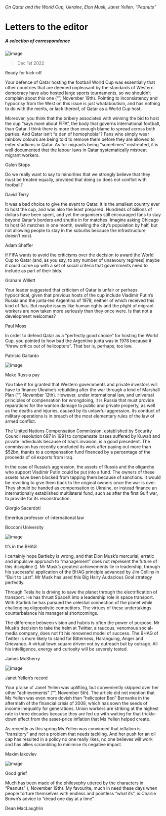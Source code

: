 ###### On Qatar and the World Cup, Ukraine, Elon Musk, Janet Yellen, “Peanuts”
# Letters to the editor 
##### A selection of correspondence 
![image](images/20221119_LDP002.jpg) 
> Dec 1st 2022 

Ready for kick-off
Your defence of Qatar hosting the football World Cup was essentially that other countries that are deemed unpleasant by the standards of Western democracy have also hosted large sports tournaments, so we shouldn’t complain about this one (“”, November 19th). Pointing to inconsistency and hypocrisy from the West on this issue is just whataboutism, and has nothing to do with the merits, or lack thereof, of Qatar as a World Cup host. 
Moreover, you think that the bribery associated with winning the bid to host the cup “says more about FIFA”, the body that governs international football, than Qatar. I think there is more than enough blame to spread across both parties. And Qatar isn’t “a den of homophobia”? Fans who simply wear rainbow colours are being told to remove them before they are allowed to enter stadiums in Qatar. As for migrants being “sometimes” mistreated, it is well documented that the labour laws in Qatar systematically mistreat migrant workers. 
Galen Stops

Do we really want to say to minorities that we strongly believe that they must be treated equally, provided that doing so does not conflict with football?
David Terry

It was a bad choice to give the event to Qatar. It is the smallest country ever to host the cup, and was also the least prepared. Hundreds of billions of dollars have been spent, and yet the organisers still encouraged fans to stay beyond Qatar’s borders and shuttle in for matches. Imagine asking Chicago to host 64 matches in one month, swelling the city’s population by half, but not allowing people to stay in the suburbs because the infrastructure doesn’t exist. 
Adam Shaffer
 
If FIFA wants to avoid the criticisms over the decision to award the World Cup to Qatar (and, as you say, to any number of unsavoury regimes) maybe it could come up with a set of social criteria that governments need to include as part of their bids. 
Graham Willett

Your leader suggested that criticism of Qatar is unfair or perhaps hypocritical, given that previous hosts of the cup include Vladimir Putin’s Russia and the junta-led Argentina of 1978, neither of which received this kind of flak. But maybe issues like human rights and the plight of migrant workers are now taken more seriously than they once were. Is that not a development  welcomes?
Paul Moss

In order to defend Qatar as a “perfectly good choice” for hosting the World Cup, you pointed to how bad the Argentine junta was in 1978 because it “threw critics out of helicopters”. That bar is, perhaps, too low.
Patricio Gallardo

![image](images/20221112_LDD002.jpg) 

Make Russia pay
You take it for granted that Western governments and private investors will have to finance Ukraine’s rebuilding after the war through a kind of Marshall Plan (“”, November 12th). However, under international law, and universal principles of compensation for wrongdoing, it is Russia that must provide reparations for the wanton damage to public and private property, as well as the deaths and injuries, caused by its unlawful aggression. Its conduct of military operations is in breach of the most elementary rules of the law of armed conflict.
The United Nations Compensation Commission, established by Security Council resolution 687 in 1991 to compensate losses suffered by Kuwait and private individuals because of Iraq’s invasion, is a good precedent. The commission has recently concluded its work after paying out more than $52bn, thanks to a compensation fund financed by a percentage of the proceeds of oil exports from Iraq.
In the case of Russia’s aggression, the assets of Russia and the oligarchs who support Vladimir Putin could be put into a fund. The owners of these assets have been blocked from tapping them because of sanctions. It would be revolting to give them back to the original owners once the war is over. They should be handed as compensation to Ukraine, or instead finance an internationally established multilateral fund, such as after the first Gulf war, to provide for its reconstruction.
Giorgio Sacerdoti
Emeritus professor of international law
Bocconi University

![image](images/20221112_WBD001.jpg) 

It’s in the BHAG
I certainly hope Bartleby is wrong, and that Elon Musk’s mercurial, erratic and impulsive approach to “management” does not represent the future of this discipline (). Mr Musk’s greatest achievements lie in leadership, through his successful application of the BHAG principle advanced by Jim Collins in “Built to Last”. Mr Musk has used this Big Hairy Audacious Goal strategy perfectly. 
Through Tesla he is driving to save the planet through the electrification of transport. He has thrust SpaceX into a leadership role in space transport. With Starlink he has pursued the celestial connection of the planet while challenging oligopolistic competitors. The virtues of these undertakings counterbalance his managerial shortcomings.
The difference between vision and hubris is often the power of purpose. Mr Musk’s decision to take the helm at Twitter, a raucous, venomous social-media company, does not fit his renowned model of success. The BHAG of Twitter is more likely to stand for Bitterness, Haranguing, Anger and Grievance. A virtual town square driven not by outreach but by outrage. All his intelligence, energy and curiosity will be severely tested. 
James McSherry

![image](images/20221105_CUP504.jpg) 

Janet Yellen’s record
Your praise of Janet Yellen was uplifting, but conveniently skipped over her other “achievements” (“”, November 5th). The article did not mention that Ms Yellen was even more dovish than “helicopter Ben” Bernanke in the aftermath of the financial crisis of 2008, which has sown the seeds of income inequality for generations. Union workers are striking at the highest rate in three decades because they are fed up with waiting for that trickle-down effect from the asset-price inflation that Ms Yellen helped create. 
As recently as this spring Ms Yellen was convinced that inflation is “transitory” and not a problem that needs tackling. And her push for an oil cap has resulted in a policy no one really likes, no one believes will work and has allies scrambling to minimise its negative impact. 
Maxim Iakovlev

![image](images/20221119_CUP002.jpg) 

Good grief
Much has been made of the philosophy uttered by the characters in “Peanuts” (, November 19th). My favourite, much in need these days when people torture themselves with endless and pointless “what ifs”, is Charlie Brown’s advice to “dread one day at a time”.
Dean MacLaughlin

